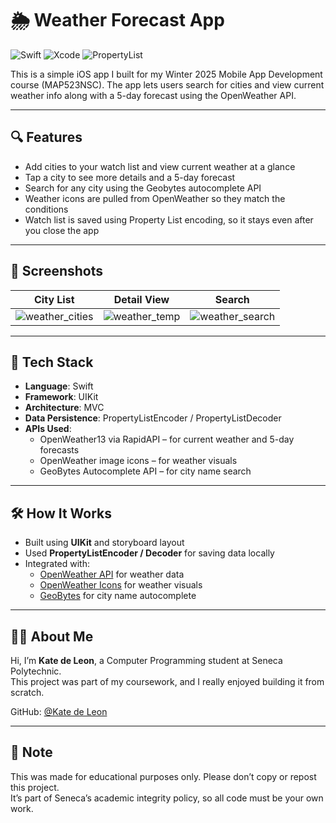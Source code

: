 # 🌦️ Weather Forecast App

![Swift](https://img.shields.io/badge/Swift-5.0-orange?style=for-the-badge&logo=swift)
![Xcode](https://img.shields.io/badge/Xcode-UIKit-blue?style=for-the-badge&logo=xcode)
![PropertyList](https://img.shields.io/badge/Persistence-PropertyList-yellowgreen?style=for-the-badge)

This is a simple iOS app I built for my Winter 2025 Mobile App Development course (MAP523NSC). The app lets users search for cities and view current weather info along with a 5-day forecast using the OpenWeather API.

---

## 🔍 Features

- Add cities to your watch list and view current weather at a glance
- Tap a city to see more details and a 5-day forecast
- Search for any city using the Geobytes autocomplete API
- Weather icons are pulled from OpenWeather so they match the conditions
- Watch list is saved using Property List encoding, so it stays even after you close the app

---

## 📸 Screenshots

| City List | Detail View | Search |
|-----------|-------------|--------|
| ![weather_cities](https://github.com/user-attachments/assets/4124d9ec-6f98-48e7-98dd-11f2b5f851ec) | ![weather_temp](https://github.com/user-attachments/assets/756a547f-7c10-4428-b0ed-5083b51f49f2) |![weather_search](https://github.com/user-attachments/assets/48e1b089-6011-42fc-becc-49ef8878bd86) |

---

## 🧰 Tech Stack

- **Language**: Swift
- **Framework**: UIKit
- **Architecture**: MVC
- **Data Persistence**: PropertyListEncoder / PropertyListDecoder
- **APIs Used**:
  - OpenWeather13 via RapidAPI – for current weather and 5-day forecasts
  - OpenWeather image icons – for weather visuals
  - GeoBytes Autocomplete API – for city name search

---

## 🛠 How It Works

- Built using **UIKit** and storyboard layout
- Used **PropertyListEncoder / Decoder** for saving data locally
- Integrated with:
  - [OpenWeather API](https://rapidapi.com/worldapi/api/open-weather13/playground/) for weather data
  - [OpenWeather Icons](https://openweathermap.org/img/wn/) for weather visuals
  - [GeoBytes](http://gd.geobytes.com/AutoCompleteCity) for city name autocomplete

---

## 👩‍💻 About Me

Hi, I’m **Kate de Leon**, a Computer Programming student at Seneca Polytechnic.  
This project was part of my coursework, and I really enjoyed building it from scratch.

GitHub: [@Kate de Leon](https://github.com/keirisa)

---

## 📎 Note

This was made for educational purposes only. Please don’t copy or repost this project.  
It’s part of Seneca’s academic integrity policy, so all code must be your own work.

